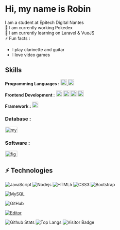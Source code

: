 # Hi, my name is Robin
I am a student at Epitech Digital Nantes <br>
🔭 I am currently working Pokedex <br>
🌱 I am currently learning on Laravel & VueJS <br>
⚡ Fun facts : <br>
- I play clarinette and guitar <br>
- I love video games <br>

## Skills

**Programming Languages :**
<a href="https://developer.mozilla.org/fr/docs/Web/JavaScript">
    <img src="https://upload.wikimedia.org/wikipedia/commons/thumb/9/99/Unofficial_JavaScript_logo_2.svg/1024px-Unofficial_JavaScript_logo_2.svg.png" alt="javascript" width="20" height="20"/>
</a>
<a href="https://www.php.net">
    <img src="https://devicons.github.io/devicon/devicon.git/icons/php/php-original.svg" alt="php" width="20" height="20"/>
</a>

**Frontend Development :**
    <a href="https://www.w3.org/html/" target="_blank"><img src="https://devicons.github.io/devicon/devicon.git/icons/html5/html5-original-wordmark.svg" alt="html5" width="20" height="20"/></a>
    <a href="https://www.w3schools.com/css/" target="_blank"><img src="https://devicons.github.io/devicon/devicon.git/icons/css3/css3-original-wordmark.svg" alt="css3" width="20" height="20"/></a>
    <a href="https://getbootstrap.com" target="_blank"><img src="https://devicons.github.io/devicon/devicon.git/icons/bootstrap/bootstrap-plain.svg" alt="bootstrap" width="20" height="20"/></a>
    <a href="https://vuejs.org/" target="_blank"><img src="https://devicons.github.io/devicon/devicon.git/icons/vuejs/vuejs-original-wordmark.svg" alt="vuejs" width="20" height="20"/></a>

**Framework :**
<a href="https://laravel.com/" target="_blank"> <img src="https://devicons.github.io/devicon/devicon.git/icons/laravel/laravel-plain-wordmark.svg" alt="laravel" width="20" height="20"/></a>

### Database :
<a href="https://www.mysql.com/" target="_blank"><img src="https://devicons.github.io/devicon/devicon.git/icons/mysql/mysql-original-wordmark.svg" alt="mysql" width="40" height="20"/></a>

### Software :
<a href="https://www.figma.com/" target="_blank"><img src="https://www.vectorlogo.zone/logos/figma/figma-icon.svg" alt="figma" width="40" height="20"/></a>

## ⚡ Technologies

![JavaScript](https://img.shields.io/badge/-JavaScript-black?style=flat-square&logo=javascript)
![Nodejs](https://img.shields.io/badge/-Nodejs-black?style=flat-square&logo=Node.js)
![HTML5](https://img.shields.io/badge/-HTML5-E34F26?style=flat-square&logo=html5&logoColor=white)
![CSS3](https://img.shields.io/badge/-CSS3-1572B6?style=flat-square&logo=css3)
![Bootstrap](https://img.shields.io/badge/-Bootstrap-563D7C?style=flat-square&logo=bootstrap)

![MySQL](https://img.shields.io/badge/-MySQL-black?style=flat-square&logo=mysql)

![GitHub](https://img.shields.io/badge/-GitHub-181717?style=flat-square&logo=github)

[![Editor](https://img.shields.io/badge/Editor-VSCode-blue?style=flat-square&logo=visual-studio-code&logoColor=white)](https://code.visualstudio.com/)


![Github Stats](https://github-readme-stats.vercel.app/api?username=robin-44&count_private=true&show_icons=true&include_all_commits=true)
![Top Langs](https://github-readme-stats.vercel.app/api/top-langs/?username=robin-44&hide=TeX&layout=compact)
![Visitor Badge](https://visitor-badge.laobi.icu/badge?page_id=robin-44.robin-44)
